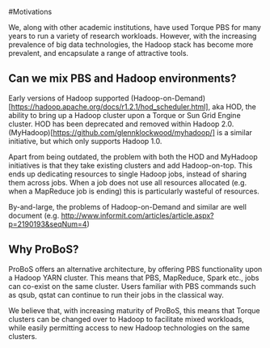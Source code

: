 
#Motivations

We, along with other academic institutions, have used Torque PBS for many years to run a variety of research workloads. However, with the increasing prevalence of big data technologies, the Hadoop stack has become more prevalent, and encapsulate a range of attractive tools. 

## Can we mix PBS and Hadoop environments?

Early versions of Hadoop supported (Hadoop-on-Demand)[https://hadoop.apache.org/docs/r1.2.1/hod_scheduler.html], aka HOD, the ability to bring up a Hadoop cluster upon a Torque or Sun Grid Engine cluster. HOD has been deprecated and removed within Hadoop 2.0. (MyHadoop)[https://github.com/glennklockwood/myhadoop/] is a similar initiative, but which only supports Hadoop 1.0.

Apart from being outdated, the problem with both the HOD and MyHadoop initiatives is that they take existing clusters and add Hadoop-on-top. This ends up dedicating resources to single Hadoop jobs, instead of sharing them across jobs. When a job does not use all resources allocated (e.g. when a MapReduce job is ending) this is particularly wasteful of resources.

By-and-large, the problems of Hadoop-on-Demand and similar are well document (e.g. http://www.informit.com/articles/article.aspx?p=2190193&seqNum=4)

## Why ProBoS?

ProBoS offers an alternative architecture, by offering PBS functionality upon a Hadoop YARN cluster. This means that PBS, MapReduce, Spark etc., jobs can co-exist on the same cluster. Users familiar with PBS commands such as qsub, qstat can continue to run their jobs in the classical way. 

We believe that, with increasing maturity of ProBoS, this means that Torque clusters can be changed over to Hadoop to facilitate mixed workloads, while easily permitting access to new Hadoop technologies on the same clusters.
